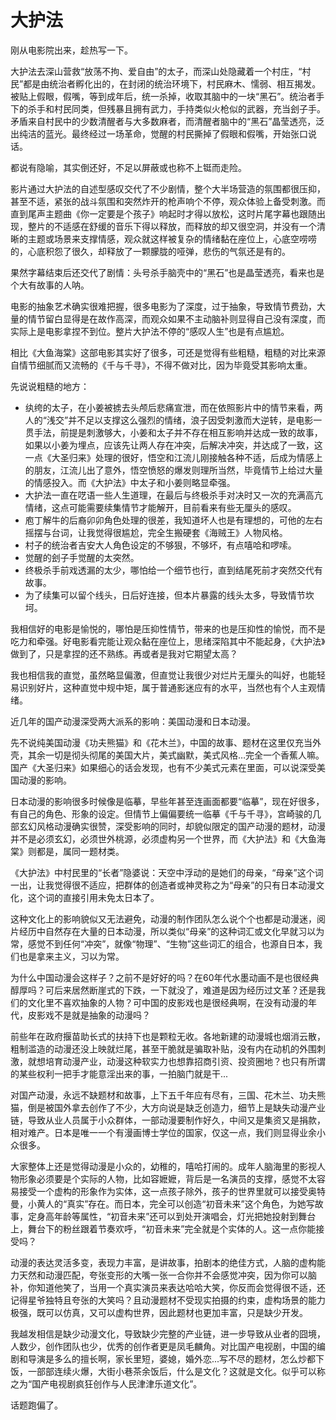# 大护法

刚从电影院出来，趁热写一下。

大护法去深山营救“放荡不拘、爱自由”的太子，而深山处隐藏着一个村庄，“村民”都是由统治者孵化出的，在封闭的统治环境下，村民麻木、懦弱、相互揭发。被贴上假眼，假嘴，等到成年后，统一杀掉，收取其脑中的一块“黑石”。统治者手下的杀手和村民同类，但残暴且拥有武力，手持类似火枪似的武器，充当刽子手。矛盾来自村民中的少数清醒者与大多数麻者，而清醒者脑中的“黑石”晶莹透亮，泛出纯洁的蓝光。最终经过一场革命，觉醒的村民撕掉了假眼和假嘴，开始张口说话。

都说有隐喻，其实倒还好，不足以屏蔽或也称不上铤而走险。

影片通过大护法的自述型感叹交代了不少剧情，整个大半场营造的氛围都很压抑，甚至不适，紧张的战斗氛围和突然炸开的枪声响个不停，观众体验上备受刺激。而直到尾声主题曲《你一定要是个孩子》响起时才得以放松，这时片尾字幕也跟随出现，整片的不适感在舒缓的音乐下得以释放，而释放的却又很空洞，并没有一个清晰的主题或场景来支撑情感，观众就这样被复杂的情绪黏在座位上，心底空唠唠的，心底积怨了很久，却释放了一颗朦胧的哑弹，悲伤的气氛还是有的。

果然字幕结束后还交代了剧情：头号杀手脑壳中的“黑石”也是晶莹透亮，看来也是个大有故事的人呐。

电影的抽象艺术确实很难把握，很多电影为了深度，过于抽象，导致情节费劲，大量的情节留白显得是在故作高深，而观众如果不主动脑补则显得自己没有深度，而实际上是电影拿捏不到位。整片大护法不停的“感叹人生”也是有点尴尬。

相比《大鱼海棠》这部电影其实好了很多，可还是觉得有些粗糙，粗糙的对比来源自情节细腻而又流畅的《千与千寻》，不得不做对比，因为毕竟受其影响太重。

先说说粗糙的地方：

- 纨绔的太子，在小姜被掳去头颅后悲痛宣泄，而在依照影片中的情节来看，两人的“浅交”并不足以支撑这么强烈的情绪，浪子因受刺激而大逆转，是电影一贯手法，前提是刺激够大，小姜和太子并不存在相互影响并达成一致的故事，如果以小姜为埋点，应该先让两人存在冲突，后解决冲突，并达成了一致，这一点《大圣归来》处理的很好，悟空和江流儿刚接触各种不适，后成为情感上的朋友，江流儿出了意外，悟空愤怒的爆发则理所当然，毕竟情节上给过大量的情感投入。而《大护法》中太子和小姜则略显牵强。
- 大护法一直在呓语一些人生道理，在最后与终极杀手对决时又一次的充满高亢情绪，这点可能需要续集情节才能解开，目前看来有些无厘头的感叹。
- 庖丁解牛的后裔卯卯角色处理的很差，我知道坏人也是有理想的，可他的左右摇摆与台词，让我觉得很尴尬，完全生搬硬套《海贼王》人物风格。
- 村子的统治者吉安大人角色设定的不够狠，不够坏，有点嘻哈和啰嗦。
- 觉醒的刽子手觉醒的太突然。
- 终极杀手前戏透漏的太少，哪怕给一个细节也行，直到结尾死前才突然交代有故事。
- 为了续集可以留个线头，日后好连接，但本片暴露的线头太多，导致情节坎坷。

我相信好的电影是愉悦的，哪怕是压抑性情节，带来的也是压抑性的愉悦，而不是吃力和牵强。好电影看完能让观众黏在座位上，思绪深陷其中不能起身，《大护法》做到了，只是拿捏的还不熟练。再或者是我对它期望太高？

我也相信我的直觉，虽然略显偏激，但直觉让我很少对烂片无厘头的叫好，也能轻易识别好片，这种直觉中规中矩，属于普通影迷应有的水平，当然也有个人主观情绪。

近几年的国产动漫深受两大派系的影响：美国动漫和日本动漫。

先不说纯美国动漫《功夫熊猫》和《花木兰》，中国的故事、题材在这里仅充当外壳，其余一切是彻头彻尾的美国大片，美式幽默，美式风格…完全一个香蕉人嘛。国产《大圣归来》如果细心的话会发现，也有不少美式元素在里面，可以说深受美国动漫的影响。

日本动漫的影响很多时候像是临摹，早些年甚至连画面都要“临摹”，现在好很多，有自己的角色、形象的设定。但情节上偏偏要统一临摹《千与千寻》，宫崎骏的几部玄幻风格动漫确实很赞，深受影响的同时，却貌似限定的国产动漫的题材，动漫并不是必须玄幻，必须世外桃源，必须虚构另一个世界，而《大护法》和《大鱼海棠》则都是，属同一题材类。

《大护法》中村民里的“长者”隐婆说：天空中浮动的是她们的母亲，“母亲”这个词一出，让我觉得很不适应，把群体的创造者或神灵称之为“母亲”的只有日本动漫文化，这个词的直接引用未免太日本了。

这种文化上的影响貌似又无法避免，动漫的制作团队怎么说个个也都是动漫迷，阅片经历中自然存在大量的日本动漫，所以类似“母亲”的这种词汇或文化早就习以为常，感觉不到任何“冲突”，就像“物理”、“生物”这些词汇的组合，也源自日本，我们也是拿来主义，习以为常。

为什么中国动漫会这样子？之前不是好好的吗？在60年代水墨动画不是也很经典醇厚吗？可后来居然断崖式的下跌，一下就没了，难道是因为经历过文革？还是我们的文化里不喜欢抽象的人物？可中国的皮影戏也是很经典啊，在没有动漫的年代，皮影戏不是就是抽象的动漫吗？

前些年在政府揠苗助长式的扶持下也是颗粒无收。各地新建的动漫城也烟消云散，粗制滥造的动漫还没上映就烂尾，甚至干脆就是骗取补贴，没有内在动机的外围刺激，就想培育动漫产业，动漫这种软实力也想靠招商引资、投资圈地？也只有所谓的某些权利一把手才能意淫出来的事，一拍脑门就是干...

对国产动漫，永远不缺题材和故事，上下五千年应有尽有，三国、花木兰、功夫熊猫，倒是被国外拿去创作了不少，大方向说是缺乏创造力，细节上是缺失动漫产业链，导致从业人员属于小众群体，一部动漫要制作好久，中间又是集资又是捐款，相对难产。日本是唯一一个有漫画博士学位的国家，仅这一点，我们则显得业余小众很多。

大家整体上还是觉得动漫是小众的，幼稚的，嘻哈打闹的。成年人脑海里的影视人物形象必须要是个实际的人物，比如容嬷嬷，背后是一名演员的支撑，感觉不太容易接受一个虚构的形象作为实体，这一点孩子除外，孩子的世界里就可以接受奥特曼，小黄人的“真实”存在。而日本，完全可以创造“初音未来”这个角色，为她写故事，定身高年龄等属性，“初音未来”还可以到处开演唱会，灯光把她投射到舞台上，舞台下的粉丝跟着节奏欢呼，“初音未来”完全就是个实体的人。这一点你能接受吗？

动漫的表达灵活多变，表现力丰富，是讲故事，拍剧本的绝佳方式，人脑的虚构能力天然和动漫匹配，夸张变形的大嘴一张一合你并不会感觉冲突，因为你可以脑补，你知道他笑了，当用一个真实演员来表达哈哈大笑，你反而会觉得很不适，还记得星爷独特且夸张的大笑吗？且动漫题材不受现实拍摄的约束，虚构场景的能力极强，既可以仿真，又可以虚构世界，因此题材也更加丰富，只是缺少开发。

我越发相信是缺少动漫文化，导致缺少完整的产业链，进一步导致从业者的囧境，人数少，创作团队也少，优秀的创作者更是凤毛麟角。对比国产电视剧，中国的编剧和导演是多么的擅长啊，家长里短，婆媳，婚外恋...写不尽的题材，怎么炒都下饭，一部部连续火爆，大街小巷茶余饭后，什么是文化？这就是文化。似乎可以称之为“国产电视剧疯狂创作与人民津津乐道文化”。

话题跑偏了。